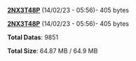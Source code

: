 [**2NX3T48P**](/data/2NX3T48P.txt) (14/02/23 - 05:56)- 405 bytes

[**2NX3T48P**](/data/2NX3T48P.txt) (14/02/23 - 05:56)- 405 bytes

**Total Datas**: 9851

**Total Size**: 64.87 MB / 64.9 MB